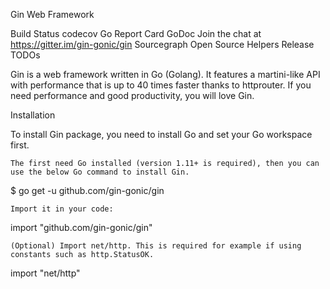 Gin Web Framework

Build Status codecov Go Report Card GoDoc Join the chat at https://gitter.im/gin-gonic/gin Sourcegraph Open Source Helpers Release TODOs

Gin is a web framework written in Go (Golang). It features a martini-like API with performance that is up to 40 times faster thanks to httprouter. If you need performance and good productivity, you will love Gin.

Installation

To install Gin package, you need to install Go and set your Go workspace first.

    The first need Go installed (version 1.11+ is required), then you can use the below Go command to install Gin.

$ go get -u github.com/gin-gonic/gin

    Import it in your code:

import "github.com/gin-gonic/gin"

    (Optional) Import net/http. This is required for example if using constants such as http.StatusOK.

import "net/http"
